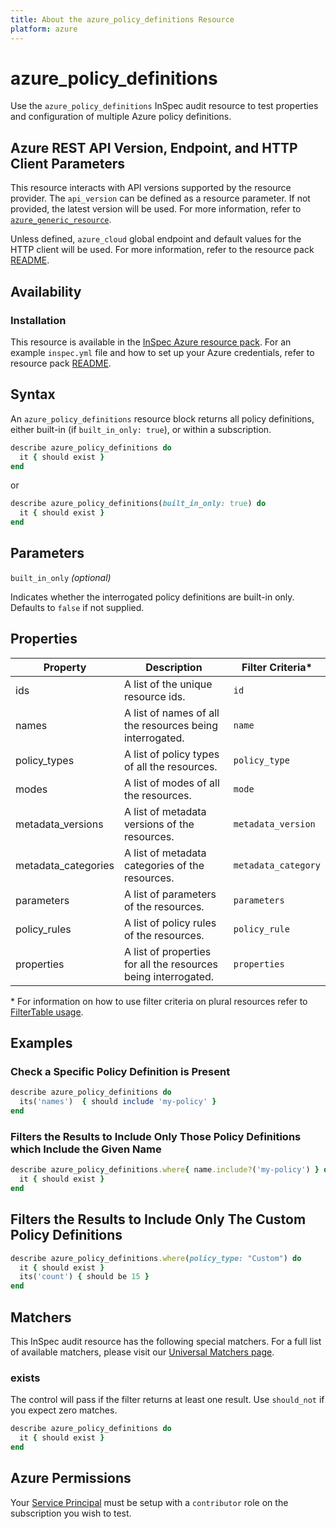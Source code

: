 ```yaml
---
title: About the azure_policy_definitions Resource
platform: azure
---
```


# azure_policy_definitions

Use the `azure_policy_definitions` InSpec audit resource to test properties and configuration of multiple Azure policy definitions.

## Azure REST API Version, Endpoint, and HTTP Client Parameters

This resource interacts with API versions supported by the resource provider.
The `api_version` can be defined as a resource parameter.
If not provided, the latest version will be used.
For more information, refer to [`azure_generic_resource`](azure_generic_resource.md).

Unless defined, `azure_cloud` global endpoint and default values for the HTTP client will be used.
For more information, refer to the resource pack [README](../../README.md).

## Availability

### Installation

This resource is available in the [InSpec Azure resource pack](https://github.com/inspec/inspec-azure). 
For an example `inspec.yml` file and how to set up your Azure credentials, refer to resource pack [README](../../README.md#Service-Principal).

## Syntax

An `azure_policy_definitions` resource block returns all policy definitions, either built-in (if `built_in_only: true`), or within a subscription.
```ruby
describe azure_policy_definitions do
  it { should exist }
end
```

or

```ruby
describe azure_policy_definitions(built_in_only: true) do
  it { should exist }
end
```

## Parameters

`built_in_only` _(optional)_

Indicates whether the interrogated policy definitions are built-in only. Defaults to `false` if not supplied.

## Properties

|Property       | Description                                                                          | Filter Criteria<superscript>*</superscript> |
|---------------|--------------------------------------------------------------------------------------|-----------------|
| ids           | A list of the unique resource ids.                                                   | `id`            |
| names         | A list of names of all the resources being interrogated.                             | `name`          |
| policy_types  | A list of policy types of all the resources.                                         | `policy_type`   |
| modes         | A list of modes of all the resources.                                                | `mode`          |
| metadata_versions|  A list of metadata versions of the resources.                                    | `metadata_version` |
| metadata_categories| A list of metadata categories of the resources.                                 | `metadata_category` |
| parameters    | A list of parameters of the resources.                                               | `parameters`    |
| policy_rules  | A list of policy rules of the resources.                                             | `policy_rule`   |
| properties    | A list of properties for all the resources being interrogated.                       | `properties`    |

<superscript>*</superscript> For information on how to use filter criteria on plural resources refer to [FilterTable usage](https://github.com/inspec/inspec/blob/master/dev-docs/filtertable-usage.md).

## Examples

### Check a Specific Policy Definition is Present
```ruby
describe azure_policy_definitions do
  its('names')  { should include 'my-policy' }
end
```
### Filters the Results to Include Only Those Policy Definitions which Include the Given Name
```ruby
describe azure_policy_definitions.where{ name.include?('my-policy') } do
  it { should exist }
end
```
## Filters the Results to Include Only The Custom Policy Definitions
```ruby
describe azure_policy_definitions.where(policy_type: "Custom") do
  it { should exist }
  its('count') { should be 15 }
end
```    
## Matchers

This InSpec audit resource has the following special matchers. For a full list of available matchers, please visit our [Universal Matchers page](https://www.inspec.io/docs/reference/matchers/).

### exists

The control will pass if the filter returns at least one result. Use `should_not` if you expect zero matches.
```ruby
describe azure_policy_definitions do
  it { should exist }
end
```
## Azure Permissions

Your [Service Principal](https://docs.microsoft.com/en-us/azure/azure-resource-manager/resource-group-create-service-principal-portal) must be setup with a `contributor` role on the subscription you wish to test.
